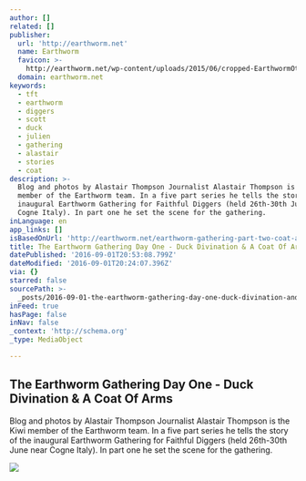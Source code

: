```yaml
---
author: []
related: []
publisher:
  url: 'http://earthworm.net'
  name: Earthworm
  favicon: >-
    http://earthworm.net/wp-content/uploads/2015/06/cropped-EarthwormOtransparent-192x192.png
  domain: earthworm.net
keywords:
  - tft
  - earthworm
  - diggers
  - scott
  - duck
  - julien
  - gathering
  - alastair
  - stories
  - coat
description: >-
  Blog and photos by Alastair Thompson Journalist Alastair Thompson is the Kiwi
  member of the Earthworm team. In a five part series he tells the story of the
  inaugural Earthworm Gathering for Faithful Diggers (held 26th-30th June near
  Cogne Italy). In part one he set the scene for the gathering.
inLanguage: en
app_links: []
isBasedOnUrl: 'http://earthworm.net/earthworm-gathering-part-two-coat-arms/'
title: The Earthworm Gathering Day One - Duck Divination & A Coat Of Arms
datePublished: '2016-09-01T20:53:08.799Z'
dateModified: '2016-09-01T20:24:07.396Z'
via: {}
starred: false
sourcePath: >-
  _posts/2016-09-01-the-earthworm-gathering-day-one-duck-divination-and-a-coat-o.md
inFeed: true
hasPage: false
inNav: false
_context: 'http://schema.org'
_type: MediaObject

---
```

<article style=""><h1>The Earthworm Gathering Day One - Duck Divination &amp; A Coat Of Arms</h1><p>Blog and photos by Alastair Thompson Journalist Alastair Thompson is the Kiwi member of the Earthworm team. In a five part series he tells the story of the inaugural Earthworm Gathering for Faithful Diggers (held 26th-30th June near Cogne Italy). In part one he set the scene for the gathering.</p><img src="http://earthworm.net/wp-content/uploads/2016/08/CoatOfArms.jpg" /></article>